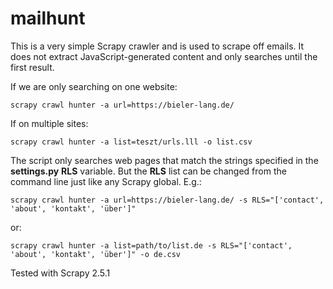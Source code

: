 # mailhunt

This is a very simple Scrapy crawler and is used to scrape off emails. It does not extract JavaScript-generated content and only searches until the first result.


If we are only searching on one website:
```
scrapy crawl hunter -a url=https://bieler-lang.de/
```

If on multiple sites:
```
scrapy crawl hunter -a list=teszt/urls.lll -o list.csv
```

The script only searches web pages that match the strings specified in the **settings.py** **RLS** variable. But the **RLS** list can be changed from the command line just like any Scrapy global. E.g.: 
```
scrapy crawl hunter -a url=https://bieler-lang.de/ -s RLS="['contact', 'about', 'kontakt', 'über']"
```
or:
```
scrapy crawl hunter -a list=path/to/list.de -s RLS="['contact', 'about', 'kontakt', 'über']" -o de.csv
```

Tested with Scrapy 2.5.1

